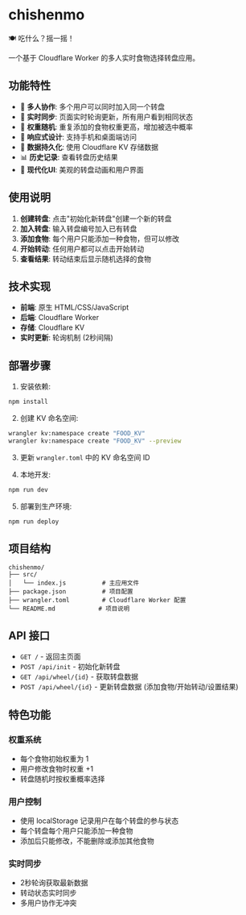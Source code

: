 # chishenmo
🍽️ 吃什么？摇一摇！

一个基于 Cloudflare Worker 的多人实时食物选择转盘应用。

## 功能特性

- 🎯 **多人协作**: 多个用户可以同时加入同一个转盘
- 🔄 **实时同步**: 页面实时轮询更新，所有用户看到相同状态
- 🎲 **权重随机**: 重复添加的食物权重更高，增加被选中概率
- 📱 **响应式设计**: 支持手机和桌面端访问
- 💾 **数据持久化**: 使用 Cloudflare KV 存储数据
- 📊 **历史记录**: 查看转盘历史结果
- 🎨 **现代化UI**: 美观的转盘动画和用户界面

## 使用说明

1. **创建转盘**: 点击"初始化新转盘"创建一个新的转盘
2. **加入转盘**: 输入转盘编号加入已有转盘
3. **添加食物**: 每个用户只能添加一种食物，但可以修改
4. **开始转动**: 任何用户都可以点击开始转动
5. **查看结果**: 转动结束后显示随机选择的食物

## 技术实现

- **前端**: 原生 HTML/CSS/JavaScript
- **后端**: Cloudflare Worker
- **存储**: Cloudflare KV
- **实时更新**: 轮询机制 (2秒间隔)

## 部署步骤

1. 安装依赖:
```bash
npm install
```

2. 创建 KV 命名空间:
```bash
wrangler kv:namespace create "FOOD_KV"
wrangler kv:namespace create "FOOD_KV" --preview
```

3. 更新 `wrangler.toml` 中的 KV 命名空间 ID

4. 本地开发:
```bash
npm run dev
```

5. 部署到生产环境:
```bash
npm run deploy
```

## 项目结构

```
chishenmo/
├── src/
│   └── index.js          # 主应用文件
├── package.json          # 项目配置
├── wrangler.toml         # Cloudflare Worker 配置
└── README.md            # 项目说明
```

## API 接口

- `GET /` - 返回主页面
- `POST /api/init` - 初始化新转盘
- `GET /api/wheel/{id}` - 获取转盘数据
- `POST /api/wheel/{id}` - 更新转盘数据 (添加食物/开始转动/设置结果)

## 特色功能

### 权重系统
- 每个食物初始权重为 1
- 用户修改食物时权重 +1
- 转盘随机时按权重概率选择

### 用户控制
- 使用 localStorage 记录用户在每个转盘的参与状态
- 每个转盘每个用户只能添加一种食物
- 添加后只能修改，不能删除或添加其他食物

### 实时同步
- 2秒轮询获取最新数据
- 转动状态实时同步
- 多用户协作无冲突